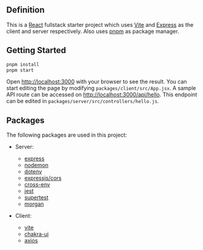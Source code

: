 ## Definition
This is a [React](https://github.com/facebook/react) fullstack starter project which uses [Vite](https://github.com/vitejs/vite) and [Express](https://github.com/expressjs/express) as the client and server respectively. Also uses [pnpm](https://pnpm.js.org/) as package manager.

## Getting Started
```bash
pnpm install
pnpm start
```
Open [http://localhost:3000](http://localhost:3000) with your browser to see the result.
You can start editing the page by modifying `packages/client/src/App.jsx`.
A sample API route can be accessed on [http://localhost:3000/api/hello](http://localhost:3000/api/hello). This endpoint can be edited in `packages/server/src/controllers/hello.js`.

## Packages
The following packages are used in this project:
- Server:
  - [express](https://github.com/expressjs/express)
  - [nodemon](https://github.com/remy/nodemon)
  - [dotenv](https://github.com/motdotla/dotenv)
  - [expressjs/cors](https://github.com/expressjs/cors)
  - [cross-env](https://github.com/kentcdodds/cross-env)
  - [jest](https://github.com/facebook/jest)
  - [supertest](https://github.com/visionmedia/supertest)
  - [morgan](https://github.com/expressjs/morgan)
 
- Client:
  - [vite](https://github.com/vitejs/vite)
  - [chakra-ui](https://github.com/chakra-ui/chakra-ui)
  - [axios](https://github.com/axios/axios)
